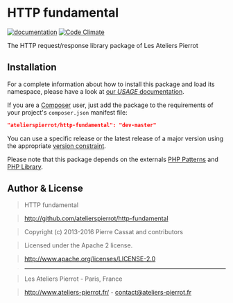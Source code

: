 HTTP fundamental
================

[![documentation](http://img.ateliers-pierrot-static.fr/read-the-doc.svg)](http://docs.ateliers-pierrot.fr/http-fundamental/)
[![Code Climate](http://codeclimate.com/github/atelierspierrot/http-fundamental/badges/gpa.svg)](http://codeclimate.com/github/atelierspierrot/http-fundamental)

The HTTP request/response library package of Les Ateliers Pierrot


Installation
------------

For a complete information about how to install this package and load its namespace, 
please have a look at [our *USAGE* documentation](http://github.com/atelierspierrot/atelierspierrot/blob/master/USAGE.md).

If you are a [Composer](http://getcomposer.org/) user, just add the package to the 
requirements of your project's `composer.json` manifest file:

```json
"atelierspierrot/http-fundamental": "dev-master"
```

You can use a specific release or the latest release of a major version using the appropriate
[version constraint](http://getcomposer.org/doc/01-basic-usage.md#package-versions).

Please note that this package depends on the externals [PHP Patterns](https://github.com/atelierspierrot/patterns)
and [PHP Library](https://github.com/atelierspierrot/library).


Author & License
----------------

>    HTTP fundamental

>    http://github.com/atelierspierrot/http-fundamental

>    Copyright (c) 2013-2016 Pierre Cassat and contributors

>    Licensed under the Apache 2 license.

>    http://www.apache.org/licenses/LICENSE-2.0

>    ----

>    Les Ateliers Pierrot - Paris, France

>    <http://www.ateliers-pierrot.fr/> - <contact@ateliers-pierrot.fr>
